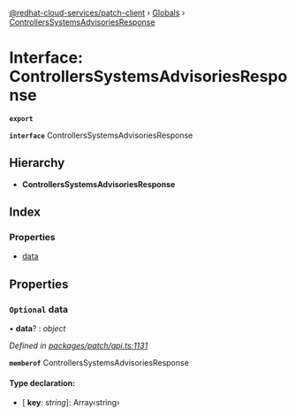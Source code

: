 [@redhat-cloud-services/patch-client](../README.md) › [Globals](../globals.md) › [ControllersSystemsAdvisoriesResponse](controllerssystemsadvisoriesresponse.md)

# Interface: ControllersSystemsAdvisoriesResponse

**`export`** 

**`interface`** ControllersSystemsAdvisoriesResponse

## Hierarchy

* **ControllersSystemsAdvisoriesResponse**

## Index

### Properties

* [data](controllerssystemsadvisoriesresponse.md#optional-data)

## Properties

### `Optional` data

• **data**? : *object*

*Defined in [packages/patch/api.ts:1131](https://github.com/RedHatInsights/javascript-clients/blob/c21a0a5/packages/patch/api.ts#L1131)*

**`memberof`** ControllersSystemsAdvisoriesResponse

#### Type declaration:

* \[ **key**: *string*\]: Array‹string›
